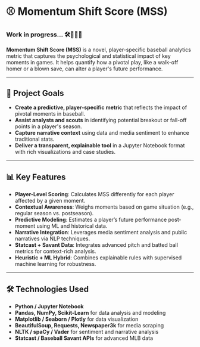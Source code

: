 
# ⚾ Momentum Shift Score (MSS)
### Work in progress... 🛠️🚧👷‍♂️

**Momentum Shift Score (MSS)** is a novel, player-specific baseball analytics metric that captures the psychological and statistical impact of key moments in games. It helps quantify how a pivotal play, like a walk-off homer or a blown save, can alter a player's future performance.

---

## 🧠 Project Goals

- **Create a predictive, player-specific metric** that reflects the impact of pivotal moments in baseball.
- **Assist analysts and scouts** in identifying potential breakout or fall-off points in a player's season.
- **Capture narrative context** using data and media sentiment to enhance traditional stats.
- **Deliver a transparent, explainable tool** in a Jupyter Notebook format with rich visualizations and case studies.

---

## 📊 Key Features

- **Player-Level Scoring**: Calculates MSS differently for each player affected by a given moment.
- **Contextual Awareness**: Weighs moments based on game situation (e.g., regular season vs. postseason).
- **Predictive Modeling**: Estimates a player’s future performance post-moment using ML and historical data.
- **Narrative Integration**: Leverages media sentiment analysis and public narratives via NLP techniques.
- **Statcast + Savant Data**: Integrates advanced pitch and batted ball metrics for context-rich analysis.
- **Heuristic + ML Hybrid**: Combines explainable rules with supervised machine learning for robustness.

---

## 🛠️ Technologies Used

- **Python / Jupyter Notebook**
- **Pandas, NumPy, Scikit-Learn** for data analysis and modeling
- **Matplotlib / Seaborn / Plotly** for data visualization
- **BeautifulSoup, Requests, Newspaper3k** for media scraping
- **NLTK / spaCy / Vader** for sentiment and narrative analysis
- **Statcast / Baseball Savant APIs** for advanced MLB data

